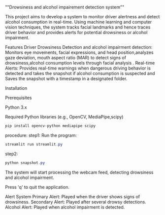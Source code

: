 ""Drowsiness and alcohol impairement detection system""



This project aims to develop a system to monitor driver alertness and detect alcohol consumption in real-time. Using machine learning and computer vision techniques, the system tracks facial landmarks and hence traces driver behavior and provides alerts for potential drowsiness or alcohol impairment.

Features
Driver Drowsiness Detection and alcohol impairment detection: Monitors eye movements, facial expressions, and head position,analyzes gaze deviation, mouth aspect ratio (MAR)  to detect signs of drowsiness,alcohol consumption levels through facial analysis .
Real-time Alerts: Provides real-time warnings when dangerous driving behavior is detected and takes the snapshot if alcohol consumption is suspected and Saves the snapshot with a timestamp in a designated folder.

Installation

Prerequisites

Python 3.x

Required Python libraries (e.g., OpenCV, MediaPipe,scipy)
```bash
pip install opencv-python mediapipe scipy
```
procedure:
 step1: Run the program:
```powershell
streamlit run streamlit.py
```


step2:
```powershell
python snapshot.py
```
The system will start processing the webcam feed, detecting drowsiness and alcohol impairment.

Press 'q' to quit the application.

Alert System
Primary Alert: Played when the driver shows signs of drowsiness.
Secondary Alert: Played after several drowsy detections.
Alcohol Alert: Played when alcohol impairment is detected.
